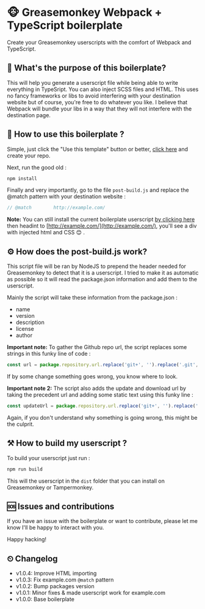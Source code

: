 # 🐵 Greasemonkey Webpack + TypeScript boilerplate

Create your Greasemonkey userscripts with the comfort of Webpack and TypeScript.

## 📑 What's the purpose of this boilerplate?

This will help you generate a userscript file while being able to write everything in TypeSript. You can also inject SCSS files and HTML. This uses no fancy frameworks or libs to avoid interfering with your destination website but of course, you're free to do whatever you like. I believe that Webpack will bundle your libs in a way that they will not interfere with the destination page.

## 🍴 How to use this boilerplate ?

Simple, just click the "Use this template" button or better, [click here](https://github.com/tarkant/greasemonkey-webpack-typescript-boilerplate/generate) and create your repo.

Next, run the good old :
```bash
npm install
```

Finally and very importantly, go to the file `post-build.js` and replace the @match pattern with your destination website :

```js
// @match        http://example.com/
```

**Note:** You can still install the current boilerplate userscript [by clicking here](https://github.com/tarkant/greasemonkey-webpack-typescript-boilerplate/raw/master/dist/greasemonkey-webpack-typescript-boilerplate.user.js) then headint to [http://example.com/](http://example.com/), you'll see a div with injected html and CSS 😊 .

## ⚙ How does the post-build.js work?

This script file will be ran by NodeJS to prepend the header needed for Greasemonkey to detect that it is a userscript. I tried to make it as automatic as possible so it will read the package.json information and add them to the userscript.

Mainly the script will take these information from the package.json :
- name
- version
- description
- license
- author

**Important note:** To gather the Github repo url, the script replaces some strings in this funky line of code :
```js
const url = package.repository.url.replace('git+', '').replace('.git', '');
```
If by some change something goes wrong, you know where to look.

**Important note 2:** The script also adds the update and download url by taking the precedent url and adding some static text using this funky line :
```js
const updateUrl = package.repository.url.replace('git+', '').replace('.git', '') + '/raw/master/dist/' + distUserScript;
```
Again, if you don't understand why something is going wrong, this might be the culprit.

## ⚒ How to build my userscript ?

To build your userscript just run :

```bash
npm run build
```

This will the userscript in the `dist` folder that you can install on Greasemonkey or Tampermonkey.


## 🆘 Issues and contributions

If you have an issue with the boilerplate or want to contribute, please let me know I'll be happy to interact with you.

Happy hacking!

## ⏲ Changelog

- v1.0.4: Improve HTML importing
- v1.0.3: Fix example.com `@match` pattern
- v1.0.2: Bump packages version
- v1.0.1: Minor fixes & made userscript work for example.com
- v1.0.0: Base boilerplate